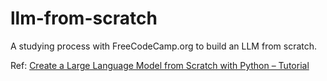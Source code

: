 # llm-from-scratch

A studying process with FreeCodeCamp.org to build an LLM from scratch.

Ref: [Create a Large Language Model from Scratch with Python – Tutorial](https://www.youtube.com/watch?v=UU1WVnMk4E8)
